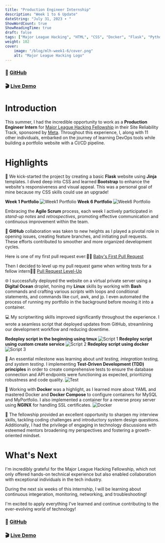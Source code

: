```yaml
---
title: "Production Engineer Internship"
description: "Week 1 to 6 Update"
dateString: "July 31, 2023 ∙ "
ShowWordCount: true
ShowReadingTime: true
draft: false
tags: ["Major League Hacking", "HTML", "CSS", "Docker", "Flask", "Python", "Agile", "Testing", "Bash", "Digital Ocean", "NGINX", "Git","Meta","Bootstrap","Linux","Docker Compose","YAML","Jinja"]
weight: 102
cover:
    image: "/blog/mlh-week1-6/cover.png"
    alt: "Major League Hacking Logo"
---
```

### 🔗 [GitHub](https://github.com/gabrielaliera/ProductionEngineer-portfolio)

### 🎬 [Live Demo](https://gabrielaliera.duckdns.org/)

# Introduction
This summer, I had the incredible opportunity to work as a **Production Engineer Intern** for [Major League Hacking Fellowship](https://fellowship.mlh.io/) in their Site Reliability Track, sponsored by [Meta](https://opensource.fb.com/partnerships/major-league-hacking/). Throughout this experience, I, along with 11 other individuals, embarked on the journey of learning DevOps tools while building a portfolio website with a CI/CD pipeline. 

# Highlights

🚀 We kick-started the project by creating a basic **Flask** website using **Jinja** templates. I dived deep into CSS and learned **Bootstrap** to enhance the website's responsiveness and visual appeal. This was a personal goal of mine because my CSS skills could use an upgrade! 

**Week 1 Portfolio**
![Week1 Portfolio](/blog/mlh-week1-6/start-portfolio.PNG)
**Week 6 Portfolio**
![Week6 Portfolio](/blog/mlh-week1-6/week6-portfolio.PNG)

Embracing the **Agile Scrum** process, each week I actively participated in *stand-up notes* and *retrospectives*, promoting effective communication and continuous improvement within the team.

🔧 **GitHub** collaboration was taken to new heights as I played a pivotal role in opening issues, creating feature branches, and initiating pull requests. These efforts contributed to smoother and more organized development cycles.

Here is one of my first pull request ever:👶🍼 [Baby's First Pull Request](https://github.com/gabrielaliera/MLH-portfolio/pull/17)

Then I decided to level up my pull request game when writing tests for a fellow intern💪🔥 [Pull Request Level-Up](https://github.com/OmarMacMa/portfolio/pull/9)

🌐 I successfully deployed the website on a virtual private server using a **Digital Ocean** droplet, honing my **Linux** skills by working with **Bash** commands and crafting various *scripts* with loops and conditional statements, and commands like curl, awk, and jp. I even automated the process of running my portfolio in the background before moving it into a container.

💻 My scriptwriting skills improved significantly throughout the experience. I wrote a seamless script that deployed updates from GitHub, streamlining our development workflow and reducing downtime.

**Redeploy script in the beginning using tmux**
![Script 1](/blog/mlh-week1-6/script2.PNG)
**Redeploy script using custom create service**
![Script 2](/blog/mlh-week1-6/script1.PNG)
**Redeploy script using docker** 
![Script 3](/blog/mlh-week1-6/script3.PNG)

🧪 An essential milestone was learning about *unit testing, integration testing, and system testing*. I implementing **Test-Driven Development (TDD) principles** in order to create comprehensive tests to ensure the database connection and API endpoints were functioning as expected, prioritizing robustness and code quality.
![Test](/blog/mlh-week1-6/test.PNG)

🐳 Working with **Docker** was a highlight, as I learned more about YAML and mastered Docker and **Docker Compose** to configure containers for MySQL and MyPortfolio. I also implemented a container for a reverse proxy server using **NGINX** for handling SSL certificates.
![Docker](/blog/mlh-week1-6/docker.PNG)

🎯 The fellowship provided an excellent opportunity to sharpen my interview skills, tackling coding challenges and introductory system design questions. Additionally, I had the privilege of engaging in technology discussions with esteemed mentors broadening my perspectives and fostering a growth-oriented mindset.

# What's Next
I'm incredibly grateful for the Major League Hacking Fellowship, which not only offered hands-on technical experience but also enabled collaboration with exceptional individuals in the tech industry. 

During the next six weeks of this internship, I will be learning about continuous integeration, monitoring, networking, and troubleshooting! 

I'm excited to apply everything I've learned and continue contributing to the ever-evolving world of technology! 

### 🔗 [GitHub](https://github.com/gabrielaliera/ProductionEngineer-portfolio) 
### 🎬 [Live Demo](https://gabrielaliera.duckdns.org/)